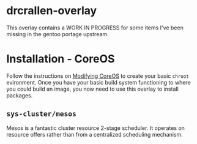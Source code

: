 # drcrallen-overlay
This overlay contains a WORK IN PROGRESS for some items I've been missing in the gentoo portage upstream.

# Installation - CoreOS
Follow the instructions on [Modifying CoreOS](https://coreos.com/os/docs/latest/sdk-modifying-coreos.html) to create your basic `chroot` evironment. Once you have your basic build system functioning to where you could build an image, you now need to use this overlay to install packages. 

## `sys-cluster/mesos`
Mesos is a fantastic cluster resource 2-stage scheduler. It operates on resource offers rather than from a centralized scheduling mechanism.
